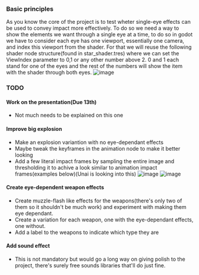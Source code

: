 ### Basic principles
As you know the core of the project is to test wheter single-eye effects can be used to convey impact more effectively. 
To do so we need a way to show the elements we want through a single eye at a time, to do so in godot we have to consider each eye has one viewport, essentially one camera, and index this viewport from the shader.
For that we will reuse the following shader node structure(found in star_shader.tres) where we can set the ViewIndex parameter to 0,1 or any other number above 2. 0 and 1 each stand for one of the eyes and the rest of the numbers will show the item with the shader through both eyes.
![image](https://github.com/user-attachments/assets/42430926-f4a8-4a03-b44d-aca3ef57fd5f)


### TODO
#### Work on the presentation(Due 13th)
- Not much needs to be explained on this one

#### Improve big explosion
- Make an explosion variantion with no eye-dependant effects
- Maybe tweak the keyframes in the animation node to make it better looking
- Add a few literal impact frames by sampling the entire image and thresholding it to achive a look similar to animation impact frames(examples below)(Unai is looking into this)
![image](https://github.com/user-attachments/assets/6d535a42-5516-4d7d-8993-7482807d4ab2)
![image](https://github.com/user-attachments/assets/97536b3e-775f-40ed-8f6a-885329b5a8e3)

#### Create eye-dependent weapon effects
- Create muzzle-flash like effects for the weapons(there's only two of them so it shouldn't be much work) and experiment with making them eye dependant.
- Create a variation for each weapon, one with the eye-dependant effects, one without.
- Add a label to the weapons to indicate which type they are

#### Add sound effect
- This is not mandatory but would go a long way on giving polish to the project, there's surely free sounds libraries that'll do just fine.
